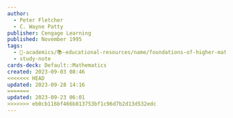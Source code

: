 ```yaml
---
author:
  - Peter Fletcher
  - C. Wayne Patty
publisher: Cengage Learning
published: November 1995
tags:
  - 🔴-academics/📚-educational-resources/name/foundations-of-higher-mathematics-3rd-edition
  - study-note
cards-deck: Default::Mathematics
created: 2023-09-03 08:46
<<<<<<< HEAD
updated: 2023-09-28 14:16
=======
updated: 2023-09-23 06:01
>>>>>>> eb0cb116bf466b813753bf1c96d7b2d13d532edc
---
```

